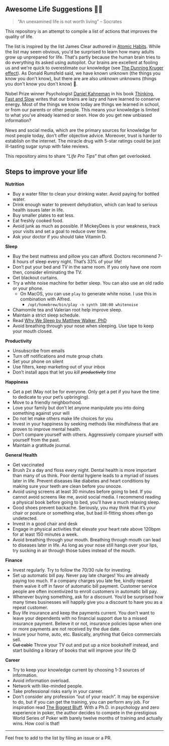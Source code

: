 ## Awesome Life Suggestions 🙌🏽

> “An unexamined life is not worth living” – Socrates


This repository is an attempt to compile a list of actions that improves the quality of life.

The list is inspired by the list James Clear authored in [Atomic Habits](https://jamesclear.com/atomic-habits). While the list may seem obvious, you'd be surprised to learn how many adults grow up unprepared for life. That's partly because the human brain tries to do everything its asked using autopilot. Our brains are excellent at fooling us and we're quick to overestimate our knowledge (see [The Dunning Kruger effect](https://en.wikipedia.org/wiki/Dunning–Kruger_effect)). As Donald Rumsfeld said, we have known unknown (the things you know you don't know), but there are are also *unknown* unknowns (things you don't know you don't know) 🤯.  

Nobel Prize winner Psychologist [Daniel Kahneman](https://en.wikipedia.org/wiki/Daniel_Kahneman) in his book [Thinking, Fast and Slow](https://en.wikipedia.org/wiki/Thinking,_Fast_and_Slow) writes that our brains are lazy and have learned to conserve energy. Most of the things we know today are things we learned in school, or from our parents or other people. This means your knowledge is limited to what you’ve already learned or seen. How do you get new unbiased information?

News and social media, which are the primary sources for knowledge for most people today, don’t offer objective advice. Moreover, trust is harder to establish on the internet. The miracle drug with 5-star ratings could be just ill-tasting sugar syrup with fake reviews.

This repository aims to share “*Life Pro Tips*” that often get overlooked. 

## Steps to improve your life


**Nutrition**


- Buy a water filter to clean your drinking water. Avoid paying for bottled water. 
- Drink enough water to prevent dehydration, which can lead to serious health issues later in life. 
- Buy smaller plates to eat less. 
- Eat freshly cooked food. 
- Avoid junk as much as possible. If MickeyDees is your weakness, track your visits and set a goal to reduce over time. 
- Ask your doctor if you should take Vitamin D. 

**Sleep**


- Buy the best mattress and pillow you can afford. Doctors recommend 7-8 hours of sleep every night. That’s 33% of your life!
- Don’t put your bed and TV in the same room. If you only have one room then, consider eliminating the TV. 
- Get blackout curtains. 
- Try a white noise machine for better sleep. You can also use an old radio or your phone.
	- On MacOS, you can use `play` to generate white noise. I use this in combination with Alfred. 
		- `/opt/homebrew/bin/play -n synth 180:00 whitenoise` 
- Chamomile tea and Valerian root help improve sleep.
- Maintain a strict sleep schedule. 
- Read [Why We Sleep by Matthew Walker, PhD](https://www.amazon.com/Why-We-Sleep-Unlocking-Dreams/dp/1501144316)
- Avoid breathing through your nose when sleeping. Use tape to keep your mouth closed. 

**Productivity**


- Unsubscribe from emails
- Turn off notifications and mute group chats
- Set your phone on silent
- Use filters, keep marketing out of your inbox
- Don’t install apps that let you *kill ~~productivity~~ time*

**Happiness**


- Get a pet (May not be for everyone. Only get a pet if you have the time to dedicate to your pet’s upbringing).
- Move to a friendly neighborhood.
- Love your family but don’t let anyone manipulate you into doing something against your will
- Do not let make others make life choices for you
- Invest in your happiness by seeking methods like mindfulness that are proven to improve mental health.  
- Don’t compare yourself with others. Aggressively compare yourself with yourself from the past.
- Maintain a gratitude journal.  

**General Health**


- Get vaccinated
- Brush 2x a day and floss every night. Dental health is more important than many of us think. Poor dental hygiene leads to a myriad of issues later in life. Prevent diseases like diabetes and heart conditions by making sure your teeth are clean before you snooze. 
- Avoid using screens at least 30 minutes before going to bed. If you cannot avoid screens like me, avoid social media. I recommend reading a physical book before going to bed, you’ll have a much relaxing sleep. 
- Good shoes prevent backache. Seriously, you may think that it’s your chair or posture or something else, but bad ill-fitting shoes often go undetected. 
- Invest in a good chair and desk
- Engage in physical activities that elevate your heart rate above 120bpm for at least 150 minutes a week. 
- Avoid breathing through your mouth. Breathing through mouth can lead to diseases later in life. As long as your nose still hangs over your lips, try sucking in air through those tubes instead of the mouth. 

**Finance**


- Invest regularly. Try to follow the 70/30 rule for investing. 
- Set up automatic bill pay. Never pay late charges! You are already paying too much. If a company charges you late fee, kindly request them waive it off in favor of automatic bill payment. Customer service people are often incentivized to enroll customers in automatic bill pay. 
- Whenever buying something, ask for a discount. You’d be surprised how many times businesses will happily give you a discount to have you as a repeat customer.
- Buy life insurance and keep the payments current. You don’t want to leave your dependents with no financial support due to a missed insurance payment. Believe it or not, insurance policies lapse when one or more payments are not received by the due date. 
- Insure your home, auto, etc. Basically, anything that Geico commercials sell.
- ~~Cut cable~~ Throw your TV out and put up a nice bookshelf instead, and start building a library of books that will improve your life 😊

**Career**


- Try to keep your knowledge current by choosing 1-3 sources of information.
- Avoid information overload. 
- Network with like-minded people. 
- Take professional risks early in your career. 
- Don’t consider any profession “out of your reach”. It may be expensive to do, but if you can get the training, you can perform any job. For inspiration read [The Biggest Bluff](https://www.goodreads.com/book/show/49814228-the-biggest-bluff). With a Ph.D. in psychology and zero experience in poker, the author decides to compete in the prestigious World Series of Poker with barely twelve months of training and actually wins. How cool is that!


----

Feel free to add to the list by filing an issue or a PR. 
